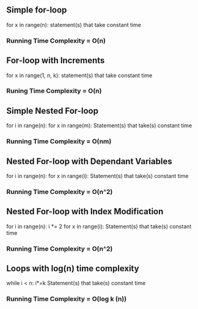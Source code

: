 ## Simple for-loop
for x in range(n):
    statement(s) that take constant time
### Running Time Complexity = O(n)

## For-loop with Increments
for x in range(1, n, k):
    statement(s) that take constant time
### Runing Time Complexity = O(n)

## Simple Nested For-loop
for i in range(n):
    for x in range(m):
        Statement(s) that take(s) constant time
### Running Time Complexity = O(nm)

## Nested For-loop with Dependant Variables
for i in range(n):
    for x in range(i):
        Statement(s) that take(s) constant time
### Running Time Complexity = O(n^2)

## Nested For-loop with Index Modification
for i in range(n):
    i *= 2
    for x in range(i):
        Statement(s) that take(s) constant time
### Running Time Complexity = O(n^2)

## Loops with log(n) time complexity
while i < n:
    i*=k
    Statement(s) that take(s) constant time
### Running Time Complexity = O(log k (n))